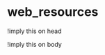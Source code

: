 # web_resources

!imply this on head
    <script defer src="https://pyscript.net/alpha/pyscript.js"></script>

!imply this on body
  <py-script src="src_???.py"></py-script>
